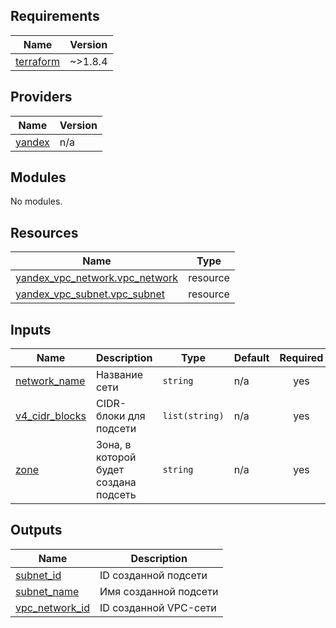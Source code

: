 ## Requirements

| Name | Version |
|------|---------|
| <a name="requirement_terraform"></a> [terraform](#requirement\_terraform) | ~>1.8.4 |

## Providers

| Name | Version |
|------|---------|
| <a name="provider_yandex"></a> [yandex](#provider\_yandex) | n/a |

## Modules

No modules.

## Resources

| Name | Type |
|------|------|
| [yandex_vpc_network.vpc_network](https://registry.terraform.io/providers/yandex-cloud/yandex/latest/docs/resources/vpc_network) | resource |
| [yandex_vpc_subnet.vpc_subnet](https://registry.terraform.io/providers/yandex-cloud/yandex/latest/docs/resources/vpc_subnet) | resource |

## Inputs

| Name | Description | Type | Default | Required |
|------|-------------|------|---------|:--------:|
| <a name="input_network_name"></a> [network\_name](#input\_network\_name) | Название сети | `string` | n/a | yes |
| <a name="input_v4_cidr_blocks"></a> [v4\_cidr\_blocks](#input\_v4\_cidr\_blocks) | CIDR-блоки для подсети | `list(string)` | n/a | yes |
| <a name="input_zone"></a> [zone](#input\_zone) | Зона, в которой будет создана подсеть | `string` | n/a | yes |

## Outputs

| Name | Description |
|------|-------------|
| <a name="output_subnet_id"></a> [subnet\_id](#output\_subnet\_id) | ID созданной подсети |
| <a name="output_subnet_name"></a> [subnet\_name](#output\_subnet\_name) | Имя созданной подсети |
| <a name="output_vpc_network_id"></a> [vpc\_network\_id](#output\_vpc\_network\_id) | ID созданной VPC-сети |
